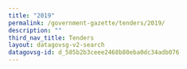 ```yaml
---
title: "2019"
permalink: /government-gazette/tenders/2019/
description: ""
third_nav_title: Tenders
layout: datagovsg-v2-search
datagovsg-id: d_585b2b3ceee2468b80eba0dc34adb076
---
```

